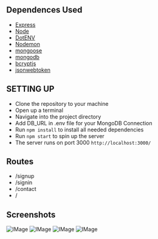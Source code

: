 
## Dependences Used
- [Express](https://www.npmjs.com/package/express)
- [Node](http://nodejs.org/)
- [DotENV](https://www.npmjs.com/package/dotenv)
- [Nodemon](https://www.npmjs.com/package/nodemon)
- [mongoose](https://mongoosejs.com/docs/)
- [mongodb](https://www.mongodb.com/cloud/atlas)
- [bcryptjs](https://www.npmjs.com/package/bcryptjs)
- [jsonwebtoken](https://www.npmjs.com/package/jsonwebtoken)

## SETTING UP 
- Clone the repository to your machine
- Open up a terminal
- Navigate into the project directory
- Add DB_URL in .env file for your MongoDB Connection
- Run <code>npm install</code> to install all needed dependencies
- Run <code>npm start</code> to spin up the server
- The server runs on port 3000 <code>http://localhost:3000/</code>

## Routes
- /signup
- /signin
- /contact
- /

## Screenshots
![IMage](https://github.com/kartikarora4u/xenon-assignment/blob/master/Screenshots/Screenshot%20(184).png)
![IMage](https://github.com/kartikarora4u/xenon-assignment/blob/master/Screenshots/Screenshot%20(186).png)
![IMage](https://github.com/kartikarora4u/xenon-assignment/blob/master/Screenshots/Screenshot%20(187).png)
![IMage](https://github.com/kartikarora4u/xenon-assignment/blob/master/Screenshots/Screenshot%20(185).png)
